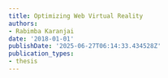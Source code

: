 ```yaml
---
title: Optimizing Web Virtual Reality
authors:
- Rabimba Karanjai
date: '2018-01-01'
publishDate: '2025-06-27T06:14:33.434528Z'
publication_types:
- thesis
---
```

